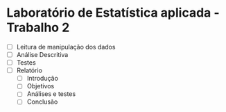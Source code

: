 # Laboratório de Estatística aplicada - Trabalho 2

- [ ] Leitura de manipulação dos dados
- [ ] Análise Descritiva
- [ ] Testes
- [ ] Relatório
  - [ ] Introdução
  - [ ] Objetivos
  - [ ] Análises e testes
  - [ ] Conclusão
